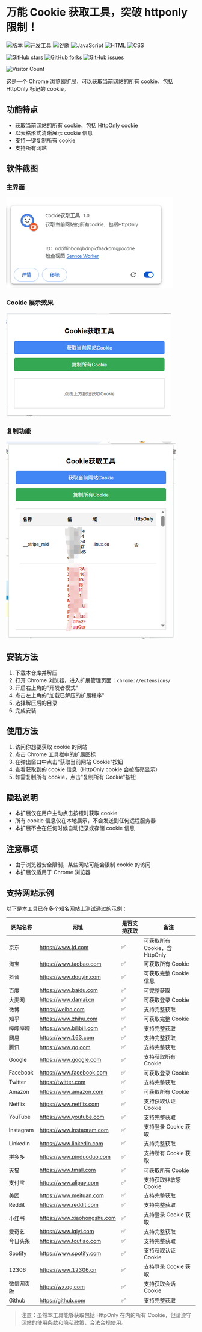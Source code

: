 # 万能 Cookie 获取工具，突破 httponly 限制！

![版本](https://img.shields.io/badge/版本-1.1.0-blue) ![开发工具](https://img.shields.io/badge/IDE-VSCode-green) ![谷歌](https://img.shields.io/badge/Chrome-最新版-4285F4) ![JavaScript](https://img.shields.io/badge/JavaScript-ES6-F7DF1E) ![HTML](https://img.shields.io/badge/HTML-5-E34F26) ![CSS](https://img.shields.io/badge/CSS-3-1572B6)

[![GitHub stars](https://img.shields.io/github/stars/123xiao/get-cookie-httponly)](https://github.com/123xiao/get-cookie-httponly/stargazers)
[![GitHub forks](https://img.shields.io/github/forks/123xiao/get-cookie-httponly)](https://github.com/123xiao/get-cookie-httponly/network/members)
[![GitHub issues](https://img.shields.io/github/issues/123xiao/get-cookie-httponly)](https://github.com/123xiao/get-cookie-httponly/issues)

![Visitor Count](https://profile-counter.glitch.me/123xiao-get-cookie-httponly/count.svg)

这是一个 Chrome 浏览器扩展，可以获取当前网站的所有 cookie，包括 HttpOnly 标记的 cookie。

## 功能特点

- 获取当前网站的所有 cookie，包括 HttpOnly cookie
- 以表格形式清晰展示 cookie 信息
- 支持一键复制所有 cookie
- 支持所有网站

## 软件截图

### 主界面

![主界面](images/introduce1.png)

### Cookie 展示效果

![Cookie展示](images/introduce2.png)

### 复制功能

![复制功能](images/introduce3.png)

## 安装方法

1. 下载本仓库并解压
2. 打开 Chrome 浏览器，进入扩展管理页面：`chrome://extensions/`
3. 开启右上角的"开发者模式"
4. 点击左上角的"加载已解压的扩展程序"
5. 选择解压后的目录
6. 完成安装

## 使用方法

1. 访问你想要获取 cookie 的网站
2. 点击 Chrome 工具栏中的扩展图标
3. 在弹出窗口中点击"获取当前网站 Cookie"按钮
4. 查看获取到的 cookie 信息（HttpOnly cookie 会被高亮显示）
5. 如需复制所有 cookie，点击"复制所有 Cookie"按钮

## 隐私说明

- 本扩展仅在用户主动点击按钮时获取 cookie
- 所有 cookie 信息仅在本地展示，不会发送到任何远程服务器
- 本扩展不会在任何时候自动记录或存储 cookie 信息

## 注意事项

- 由于浏览器安全限制，某些网站可能会限制 cookie 的访问
- 本扩展仅适用于 Chrome 浏览器

## 支持网站示例

以下是本工具已在多个知名网站上测试通过的示例：

| 网站名称   | 网址                        | 是否支持获取 | 备注                           |
| ---------- | --------------------------- | ------------ | ------------------------------ |
| 京东       | https://www.jd.com          | ✅           | 可获取所有 Cookie，含 HttpOnly |
| 淘宝       | https://www.taobao.com      | ✅           | 可获取所有 Cookie              |
| 抖音       | https://www.douyin.com      | ✅           | 可获取完整 Cookie 信息         |
| 百度       | https://www.baidu.com       | ✅           | 可完整获取                     |
| 大麦网     | https://www.damai.cn        | ✅           | 可获取登录 Cookie              |
| 微博       | https://weibo.com           | ✅           | 支持完整获取                   |
| 知乎       | https://www.zhihu.com       | ✅           | 可获取完整 Cookie              |
| 哔哩哔哩   | https://www.bilibili.com    | ✅           | 支持完整获取                   |
| 网易       | https://www.163.com         | ✅           | 支持完整获取                   |
| 腾讯       | https://www.qq.com          | ✅           | 支持完整获取                   |
| Google     | https://www.google.com      | ✅           | 支持获取所有 Cookie            |
| Facebook   | https://www.facebook.com    | ✅           | 可获取登录 Cookie              |
| Twitter    | https://twitter.com         | ✅           | 支持完整获取                   |
| Amazon     | https://www.amazon.com      | ✅           | 可获取所有 Cookie              |
| Netflix    | https://www.netflix.com     | ✅           | 支持获取认证 Cookie            |
| YouTube    | https://www.youtube.com     | ✅           | 支持完整获取                   |
| Instagram  | https://www.instagram.com   | ✅           | 支持登录 Cookie 获取           |
| LinkedIn   | https://www.linkedin.com    | ✅           | 支持完整获取                   |
| 拼多多     | https://www.pinduoduo.com   | ✅           | 支持所有 Cookie 获取           |
| 天猫       | https://www.tmall.com       | ✅           | 可获取所有 Cookie              |
| 支付宝     | https://www.alipay.com      | ✅           | 支持获取非敏感 Cookie          |
| 美团       | https://www.meituan.com     | ✅           | 支持完整获取                   |
| Reddit     | https://www.reddit.com      | ✅           | 支持完整获取                   |
| 小红书     | https://www.xiaohongshu.com | ✅           | 支持登录 Cookie 获取           |
| 爱奇艺     | https://www.iqiyi.com       | ✅           | 支持完整获取                   |
| 今日头条   | https://www.toutiao.com     | ✅           | 支持完整获取                   |
| Spotify    | https://www.spotify.com     | ✅           | 支持获取认证 Cookie            |
| 12306      | https://www.12306.cn        | ✅           | 支持登录 Cookie 获取           |
| 微信网页版 | https://wx.qq.com           | ✅           | 支持获取会话 Cookie            |
| Github     | https://github.com          | ✅           | 支持完整获取                   |

> 注意：虽然本工具能够获取包括 HttpOnly 在内的所有 Cookie，但请遵守网站的使用条款和隐私政策，合法合规使用。
